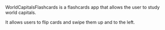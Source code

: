 WorldCapitalsFlashcards is a flashcards app that allows the user to study world capitals.

It allows users to flip cards and swipe them up and to the left.